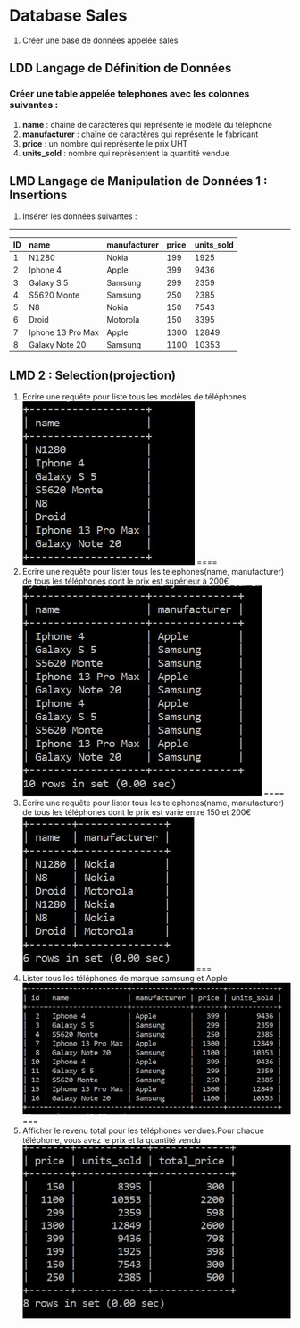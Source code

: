 # Database Sales 
1. Créer une base de données appelée sales

## LDD Langage de Définition de Données
### Créer une table appelée telephones avec les colonnes suivantes :
   1. **name** : chaîne de caractères qui représente le modèle du téléphone
   2. **manufacturer** : chaîne de caractères qui représente le fabricant
   3. **price** :  un nombre qui représente le prix UHT
   4. **units_sold** : nombre qui représentent la quantité vendue

## LMD Langage de Manipulation de Données 1 : Insertions
1. Insérer les données suivantes : 
-----------------------------------
| ID | name | manufacturer | price | units_sold |
| :---- | :---- | :----------- | :---- | :--------- |
| 1 | N1280 | Nokia | 199 |1925|
| 2 | Iphone 4 | Apple | 399 | 9436 |
| 3 | Galaxy S 5 | Samsung | 299 | 2359 |
| 4 | S5620 Monte | Samsung | 250 | 2385 |
| 5 | N8 | Nokia | 150 | 7543 |
| 6 | Droid | Motorola | 150 | 8395 |
| 7 | Iphone 13 Pro Max | Apple | 1300 | 12849 |
| 8 | Galaxy Note 20 | Samsung | 1100 | 10353 |

## LMD 2 : Selection(projection)
   1. Ecrire une requête pour liste tous les modèles de téléphones
   ![Résultat requête modèles de téléphonnes](./img/liste1.jpg)
====
   2. Ecrire une requête pour lister tous les telephones(name, manufacturer) de tous les téléphones dont le prix est supérieur à 200€
   ![Résultat requête de téléphonnes](./img/liste2.jpg)
====
   3. Ecrire une requête pour lister tous les telephones(name, manufacturer) de tous les téléphones dont le prix est varie entre 150 et 200€
      ![Résultat requête de téléphonnes](./img/liste3.jpg)
===
   4. Lister tous les téléphones de marque samsung et Apple
      ![Résultat requête de téléphonnes](./img/liste4.jpg)
===
   5. Afficher le revenu total pour les téléphones vendues.Pour chaque téléphone, vous avez le prix et la quantité vendu
      ![Résultat requête prix total des téléphonnes](./img/liste5.jpg)
